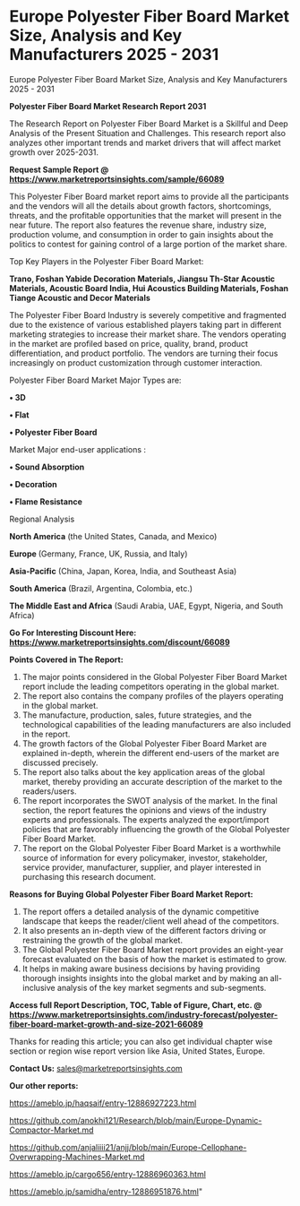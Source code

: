 # Europe Polyester Fiber Board Market Size, Analysis and Key Manufacturers 2025 - 2031
Europe Polyester Fiber Board Market Size, Analysis and Key Manufacturers 2025 - 2031

<strong>Polyester Fiber Board Market Research Report 2031</strong>

The Research Report on Polyester Fiber Board Market is a Skillful and Deep Analysis of the Present Situation and Challenges. This research report also analyzes other important trends and market drivers that will affect market growth over 2025-2031.

<strong>Request Sample Report @ <a href=https://www.marketreportsinsights.com/sample/66089>https://www.marketreportsinsights.com/sample/66089</a></strong>

This Polyester Fiber Board market report aims to provide all the participants and the vendors will all the details about growth factors, shortcomings, threats, and the profitable opportunities that the market will present in the near future. The report also features the revenue share, industry size, production volume, and consumption in order to gain insights about the politics to contest for gaining control of a large portion of the market share.

Top Key Players in the Polyester Fiber Board Market:

<strong>Trano, Foshan Yabide Decoration Materials, Jiangsu Th-Star Acoustic Materials, Acoustic Board India, Hui Acoustics Building Materials, Foshan Tiange Acoustic and Decor Materials</strong>

The Polyester Fiber Board Industry is severely competitive and fragmented due to the existence of various established players taking part in different marketing strategies to increase their market share. The vendors operating in the market are profiled based on price, quality, brand, product differentiation, and product portfolio. The vendors are turning their focus increasingly on product customization through customer interaction.

Polyester Fiber Board Market Major Types are:

<strong>• 3D

• Flat

• Polyester Fiber Board</strong>

Market Major end-user applications :

<strong>• Sound Absorption

• Decoration

• Flame Resistance</strong>

Regional Analysis

</u><strong><b>North America</b></strong> (the United States, Canada, and Mexico)

<strong><b>Europe </b></strong>(Germany, France, UK, Russia, and Italy)

<strong><b>Asia-Pacific</b></strong> (China, Japan, Korea, India, and Southeast Asia)

<strong><b>South America</b></strong> (Brazil, Argentina, Colombia, etc.)

<strong><b>The Middle East and Africa</b></strong> (Saudi Arabia, UAE, Egypt, Nigeria, and South Africa)

<strong>Go For Interesting Discount Here: <a href=https://www.marketreportsinsights.com/discount/66089>https://www.marketreportsinsights.com/discount/66089</a></strong>

<strong>Points Covered in The Report:</strong>
<ol>
  <li>The major points considered in the Global Polyester Fiber Board Market report include the leading competitors operating in the global market.</li>
  <li>The report also contains the company profiles of the players operating in the global market.</li>
  <li>The manufacture, production, sales, future strategies, and the technological capabilities of the leading manufacturers are also included in the report.</li>
  <li>The growth factors of the Global Polyester Fiber Board Market are explained in-depth, wherein the different end-users of the market are discussed precisely.</li>
  <li>The report also talks about the key application areas of the global market, thereby providing an accurate description of the market to the readers/users.</li>
  <li>The report incorporates the SWOT analysis of the market. In the final section, the report features the opinions and views of the industry experts and professionals. The experts analyzed the export/import policies that are favorably influencing the growth of the Global Polyester Fiber Board Market.</li>
  <li>The report on the Global Polyester Fiber Board Market is a worthwhile source of information for every policymaker, investor, stakeholder, service provider, manufacturer, supplier, and player interested in purchasing this research document.</li>
</ol>
<strong>Reasons for Buying Global Polyester Fiber Board Market Report:</strong>

<ol>
  <li>The report offers a detailed analysis of the dynamic competitive landscape that keeps the reader/client well ahead of the competitors.</li>
  <li>It also presents an in-depth view of the different factors driving or restraining the growth of the global market.</li>
  <li>The Global Polyester Fiber Board Market report provides an eight-year forecast evaluated on the basis of how the market is estimated to grow.</li>
  <li>It helps in making aware business decisions by having providing thorough insights insights into the global market and by making an all-inclusive analysis of the key market segments and sub-segments.</li>
</ol>
<strong>Access full Report Description, TOC, Table of Figure, Chart, etc. @ <a href=https://www.marketreportsinsights.com/industry-forecast/polyester-fiber-board-market-growth-and-size-2021-66089>https://www.marketreportsinsights.com/industry-forecast/polyester-fiber-board-market-growth-and-size-2021-66089</a></strong>


Thanks for reading this article; you can also get individual chapter wise section or region wise report version like Asia, United States, Europe.

<strong>Contact Us:</strong>
sales@marketreportsinsights.com

<strong>Our other reports:</strong>

<a href=https://ameblo.jp/haqsaif/entry-12886927223.html>https://ameblo.jp/haqsaif/entry-12886927223.html</a>

<a href=https://github.com/anokhi121/Research/blob/main/Europe-Dynamic-Compactor-Market.md>https://github.com/anokhi121/Research/blob/main/Europe-Dynamic-Compactor-Market.md</a>

<a href=https://github.com/anjaliiii21/anjj/blob/main/Europe-Cellophane-Overwrapping-Machines-Market.md>https://github.com/anjaliiii21/anjj/blob/main/Europe-Cellophane-Overwrapping-Machines-Market.md</a>

<a href=https://ameblo.jp/cargo656/entry-12886960363.html>https://ameblo.jp/cargo656/entry-12886960363.html</a>

<a href=https://ameblo.jp/samidha/entry-12886951876.html>https://ameblo.jp/samidha/entry-12886951876.html</a>"
